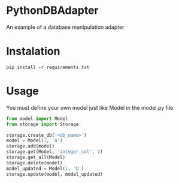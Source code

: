 # PythonDBAdapter
An example of a database manipulation adapter

# Instalation
```shell
pip install -r requirements.txt
```

# Usage
You must define your own model just like Model in the model.py file

```python
from model import Model
from storage import Storage

storage.create_db('<db_name>')
model = Model(1, 'a')
storage.add(model)
storage.get(Model, 'integer_col', 1)
storage.get_all(Model)
storage.delete(model)
model_updated = Model(1, 'b')
storage.update(model, model_updated)
```
